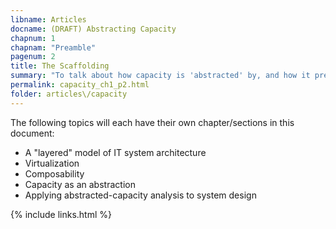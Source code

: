 ```yaml
---
libname: Articles
docname: (DRAFT) Abstracting Capacity
chapnum: 1
chapnam: "Preamble"
pagenum: 2
title: The Scaffolding
summary: "To talk about how capacity is 'abstracted' by, and how it presents in relation to: reliability; virtualization; and composability we have to be clear on what we think all those things mean."
permalink: capacity_ch1_p2.html
folder: articles\/capacity
---
```


The following topics will each have their own chapter/sections in this document:

* A "layered" model of IT system architecture
* Virtualization
* Composability
* Capacity as an abstraction
* Applying abstracted-capacity analysis to system design

{% include links.html %}